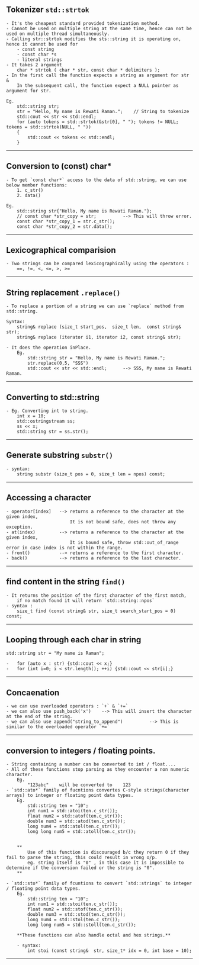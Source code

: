 Tokenizer    `std::strtok`
---------
    - It's the cheapest standard provided tokenization method.
    - Cannot be used on multiple string at the same time, hence can not be used on multiple thread simultaneously.
    - Calling str::strtok modifies the sts::string it is operating on, hence it cannot be used for
        - const string
        - const char *s
        - literal strings
    - It takes 2 argument
        char * strtok ( char * str, const char * delimiters );
    - In the first call the function expects a string as argument for str & 
        In the subsequent call, the function expect a NULL pointer as argument for str.
    
    Eg.
        std::string str;
        str = "Hello, My name is Rewati Raman.";    // String to tokenize
        std::cout << str << std::endl;
        for (auto tokens = std::strtok(&str[0], " "); tokens != NULL; tokens = std::strtok(NULL, " ")) 
        {
            std::cout << tokens << std::endl;
        }

---------------------------
Conversion to (const) char*
---------------------------
    - To get `const char*` access to the data of std::string, we can use below member functions:
        1. c_str()
        2. data()

    Eg.
        std::string str{"Hello, My name is Rewati Raman."};
        // const char *str_copy = str;          --> This will throw error.
        const char *str_copy_1 = str.c_str();
        const char *str_copy_2 = str.data();


---------------------------
Lexicographical comparision
---------------------------
    - Two strings can be compared lexicographically using the operators :
        ==, !=, <, <=, >, >=


------------------
String replacement  `.replace()`
------------------
    - To replace a portion of a string we can use `replace` method from std::string.

    Syntax:
        string& replace (size_t start_pos,  size_t len,  const string& str);
        string& replace (iterator i1, iterator i2, const string& str);

    - It does the operation inPlace.
        Eg.
            std::string str = "Hello, My name is Rewati Raman.";
            str.replace(0,5, "SSS")
            std::cout << str << std::endl;      --> SSS, My name is Rewati Raman.

-------------------------
Converting to std::string
-------------------------
    - Eg. Converting int to string.
        int x = 10;
        std::ostringstream ss;
        ss << x;
        std::string str = ss.str();

-----------------------------
Generate substring   `substr()`
-----------------------------
    - syntax:
        string substr (size_t pos = 0, size_t len = npos) const;


---------------------
Accessing a character
---------------------
    - operator[index]   --> returns a reference to the character at the given index, 
                            It is not bound safe, does not throw any exception.
    - at(index)         --> returns a reference to the character at the given index,
                            It is bound safe, throw std::out_of_range error in case index is not within the range.
    - front()           --> returns a reference to the first character.
    - back()            --> returns a reference to the last character.


--------------------------
find content in the string      `find()`
--------------------------
    - It returns the position of the first character of the first match,
        if no match found it will return `std::string::npos`
    - syntax :
        size_t find (const string& str, size_t search_start_pos = 0) const;

-----------------------------------
Looping through each char in string
-----------------------------------
    std::string str = "My name is Raman";
    
    -   for (auto x : str) {std::cout << x;}
    -   for (int i=0; i < str.length(); ++i) {std::cout << str[i];}

------------
Concaenation
------------
    - we can use overloaded operators : `+` & `+=`
    - we can also use push_back('x')    --> This will insert the character at the end of the string.
    - we can also use append("string_to_append")          --> This is similar to the overloaded operator `+=`

-----------------------------------------
conversion to integers / floating points.
-----------------------------------------
    - String containing a number can be converted to int / float....
    - All of these functions stop parsing as they encounter a non numeric character.
        Eg.
            "123abc"    will be converted to    123
    - `std::ato*` family of fucntions convertes C-style strings(character arrays) to integer or floating point data types.
        Eg.
            std::string ten = "10";
            int num1 = std::atoi(ten.c_str());
            float num2 = std::atof(ten.c_str());
            double num3 = std::atod(ten.c_str());
            long num4 = std::atol(ten.c_str());
            long long num5 = std::atoll(ten.c_str());


        **
            Use of this function is discouraged b/c they return 0 if they fail to parse the string, this could result in wrong o/p. 
            eg. string itself is "0" , in this case it is impossible to determine if the conversion failed or the string is "0".
        **

    - `std::sto*` family of fcuntions to convert `std::strings` to integer / floating point data types.
        Eg.
            std::string ten = "10";
            int num1 = std::stoi(ten.c_str());
            float num2 = std::stof(ten.c_str());
            double num3 = std::stod(ten.c_str());
            long num4 = std::stol(ten.c_str());
            long long num5 = std::stoll(ten.c_str());
        
        **These functions can also handle octal and hex strings.**
        
        - syntax: 
            int stoi (const string&  str, size_t* idx = 0, int base = 10);
----------
